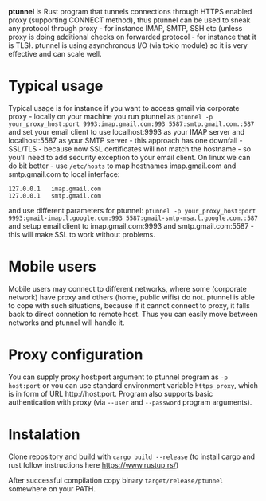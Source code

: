 **ptunnel** is Rust program that tunnels connections through HTTPS enabled proxy (supporting CONNECT method), thus ptunnel can be used to sneak any protocol through proxy - for instance IMAP, SMTP, SSH etc (unless proxy is doing additional checks on forwarded protocol - for instance that it is TLS).
ptunnel is using asynchronous I/O (via tokio module) so it is very effective and can scale well.

Typical usage
=============

Typical usage is for instance if you want to access gmail via corporate proxy - 
locally on your machine you run ptunnel as `ptunnel -p your_proxy_host:port 9993:imap.gmail.com:993 5587:smtp.gmail.com.:587` and set your email client to use localhost:9993 as your IMAP server and localhost:5587 as your SMTP server - this approach has one downfall - SSL/TLS - because now SSL certificates will not match the hostname - so you'll need to add security exception to your email client. 
On linux we can do bit better -  use `/etc/hosts` to map hostnames imap.gmail.com and smtp.gmail.com to local interface:
```
127.0.0.1	imap.gmail.com
127.0.0.1	smtp.gmail.com
```

and use different parameters for ptunnel: `ptunnel -p your_proxy_host:port 9993:gmail-imap.l.google.com:993 5587:gmail-smtp-msa.l.google.com.:587` and setup email client to imap.gmail.com:9993 and smtp.gmail.com:5587 - this will make SSL to work without problems.

Mobile users
============
Mobile users may connect to different networks, where some (corporate network) have proxy and others (home, public wifis) do not.  ptunnel is able to cope with such situations,  because if it cannot connect to proxy, it falls back to direct connetion to remote host. Thus you can easily move between networks and ptunnel will handle it.

Proxy configuration
===================
You can supply proxy host:port argument to ptunnel program as `-p host:port` or you can use standard environment variable `https_proxy`, which is in form of URL http://host:port. 
Program also supports basic authentication with proxy (via `--user` and `--password` program arguments).

Instalation
===========
Clone repository and build with `cargo build --release` (to install cargo and rust follow instructions here https://www.rustup.rs/)

After successful compilation copy binary `target/release/ptunnel` somewhere on your PATH.

